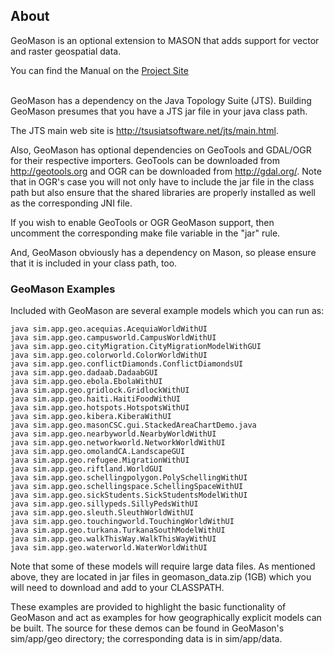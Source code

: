 ## About
GeoMason is an optional extension to MASON that adds support for vector and raster geospatial data.

You can find the Manual on the [Project Site](https://cs.gmu.edu/~eclab/projects/mason/extensions/geomason/)

<br/>
GeoMason has a dependency on the Java Topology Suite (JTS).  Building
GeoMason presumes that you have a JTS jar file in your java class
path.

The JTS main web site is http://tsusiatsoftware.net/jts/main.html.

Also, GeoMason has optional dependencies on GeoTools and GDAL/OGR for
their respective importers.  GeoTools can be downloaded from
http://geotools.org and OGR can be downloaded from http://gdal.org/.
Note that in OGR's case you will not only have to include the jar file
in the class path but also ensure that the shared libraries are
properly installed as well as the corresponding JNI file.

If you wish to enable GeoTools or OGR GeoMason support, then uncomment
the corresponding make file variable in the "jar" rule.

And, GeoMason obviously has a dependency on Mason, so please ensure
that it is included in your class path, too.

### GeoMason Examples
Included with GeoMason are several example models which you can run as:

```
java sim.app.geo.acequias.AcequiaWorldWithUI
java sim.app.geo.campusworld.CampusWorldWithUI
java sim.app.geo.cityMigration.CityMigrationModelWithGUI
java sim.app.geo.colorworld.ColorWorldWithUI
java sim.app.geo.conflictDiamonds.ConflictDiamondsUI 
java sim.app.geo.dadaab.DadaabGUI
java sim.app.geo.ebola.EbolaWithUI
java sim.app.geo.gridlock.GridlockWithUI
java sim.app.geo.haiti.HaitiFoodWithUI
java sim.app.geo.hotspots.HotspotsWithUI
java sim.app.geo.kibera.KiberaWithUI
java sim.app.geo.masonCSC.gui.StackedAreaChartDemo.java 
java sim.app.geo.nearbyworld.NearbyWorldWithUI
java sim.app.geo.networkworld.NetworkWorldWithUI
java sim.app.geo.omolandCA.LandscapeGUI
java sim.app.geo.refugee.MigrationWithUI
java sim.app.geo.riftland.WorldGUI
java sim.app.geo.schellingpolygon.PolySchellingWithUI
java sim.app.geo.schellingspace.SchellingSpaceWithUI
java sim.app.geo.sickStudents.SickStudentsModelWithUI
java sim.app.geo.sillypeds.SillyPedsWithUI
java sim.app.geo.sleuth.SleuthWorldWithUI
java sim.app.geo.touchingworld.TouchingWorldWithUI
java sim.app.geo.turkana.TurkanaSouthModelWithUI
java sim.app.geo.walkThisWay.WalkThisWayWithUI
java sim.app.geo.waterworld.WaterWorldWithUI
```

Note that some of these models will require large data files. As mentioned above, they are located in jar files in geomason_data.zip (1GB) which you will need to download and add to your CLASSPATH.

These examples are provided to highlight the basic functionality of GeoMason and act as examples for how geographically explicit models can be built. The source for these demos can be found in GeoMason's sim/app/geo directory; the corresponding data is in sim/app/data.
